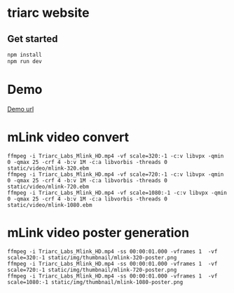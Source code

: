 # triarc website

## Get started

```bash
npm install
npm run dev
```

# Demo

[Demo url](https://dev.triarc-labs.com/)

# mLink video convert

```
ffmpeg -i Triarc_Labs_Mlink_HD.mp4 -vf scale=320:-1 -c:v libvpx -qmin 0 -qmax 25 -crf 4 -b:v 1M -c:a libvorbis -threads 0 static/video/mlink-320.ebm
ffmpeg -i Triarc_Labs_Mlink_HD.mp4 -vf scale=720:-1 -c:v libvpx -qmin 0 -qmax 25 -crf 4 -b:v 1M -c:a libvorbis -threads 0 static/video/mlink-720.ebm
ffmpeg -i Triarc_Labs_Mlink_HD.mp4 -vf scale=1080:-1 -c:v libvpx -qmin 0 -qmax 25 -crf 4 -b:v 1M -c:a libvorbis -threads 0 static/video/mlink-1080.ebm
```

# mLink video poster generation

```
ffmpeg -i Triarc_Labs_Mlink_HD.mp4 -ss 00:00:01.000 -vframes 1  -vf scale=320:-1 static/img/thumbnail/mlink-320-poster.png
ffmpeg -i Triarc_Labs_Mlink_HD.mp4 -ss 00:00:01.000 -vframes 1  -vf scale=720:-1 static/img/thumbnail/mlink-720-poster.png
ffmpeg -i Triarc_Labs_Mlink_HD.mp4 -ss 00:00:01.000 -vframes 1  -vf scale=1080:-1 static/img/thumbnail/mlink-1080-poster.png
```
